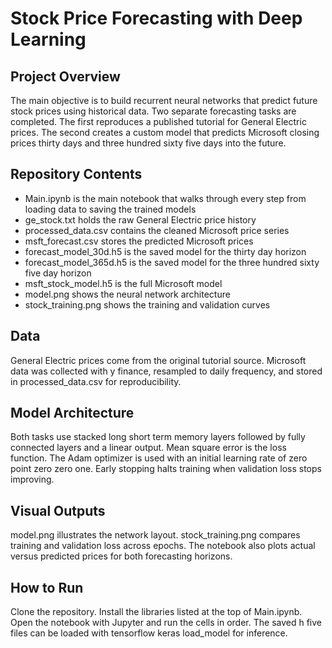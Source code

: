 # Stock Price Forecasting with Deep Learning


## Project Overview

The main objective is to build recurrent neural networks that predict future stock prices using historical data. Two separate forecasting tasks are completed. The first reproduces a published tutorial for General Electric prices. The second creates a custom model that predicts Microsoft closing prices thirty days and three hundred sixty five days into the future.

## Repository Contents

* Main.ipynb is the main notebook that walks through every step from loading data to saving the trained models  
* ge_stock.txt holds the raw General Electric price history  
* processed_data.csv contains the cleaned Microsoft price series  
* msft_forecast.csv stores the predicted Microsoft prices  
* forecast_model_30d.h5 is the saved model for the thirty day horizon  
* forecast_model_365d.h5 is the saved model for the three hundred sixty five day horizon  
* msft_stock_model.h5 is the full Microsoft model  
* model.png shows the neural network architecture  
* stock_training.png shows the training and validation curves  

## Data

General Electric prices come from the original tutorial source. Microsoft data was collected with y finance, resampled to daily frequency, and stored in processed_data.csv for reproducibility.

## Model Architecture

Both tasks use stacked long short term memory layers followed by fully connected layers and a linear output. Mean square error is the loss function. The Adam optimizer is used with an initial learning rate of zero point zero zero one. Early stopping halts training when validation loss stops improving.

## Visual Outputs

model.png illustrates the network layout. stock_training.png compares training and validation loss across epochs. The notebook also plots actual versus predicted prices for both forecasting horizons.

## How to Run

Clone the repository. Install the libraries listed at the top of Main.ipynb. Open the notebook with Jupyter and run the cells in order. The saved h five files can be loaded with tensorflow keras load_model for inference.
